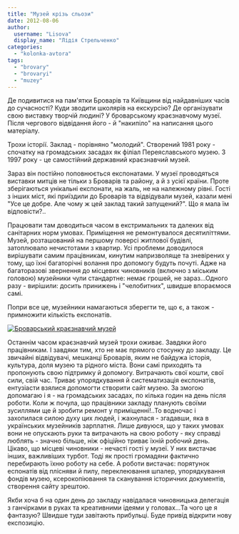```yaml
---
title: "Музей крізь сльози"
date: 2012-08-06
author: 
  username: "Lisova"
  display_name: "Лідія Стрельченко"
categories: 
  - "kolonka-avtora"
tags: 
  - "brovary"
  - "brovaryi"
  - "muzey"
---
```


Де подивитися на пам'ятки Броварів та Київщини від найдавніших часів до сучасності? Куди зводити школярів на екскурсію? Де організувати свою виставку творчій людині? У броварському краєзнавчому музеї. Після чергового відвідання його - й "накипіло" на написання цього матеріалу.

Трохи історії. Заклад - порівняно "молодий". Створений 1981 року - спочатку на громадських засадах як філіал Переяславського музею. З 1997 року - це самостійний державний краєзнавчий музей.

Зараз він постійно поповнюється експонатами. У музеї проводяться виставки митців не тільки з Броварів та району, а й з усієї країни. Проте зберігаються унікальні експонати, на жаль, не на належному рівні. Гості з інших міст, які приїздили до Броварів та відвідували музей, казали мені "Усе це добре. Але чому ж цей заклад такий запущений?". Що я мала їм відповісти?..

Працювати там доводиться часом в екстримальних та далеких від санітарних норм умовах. Приміщення не ремонтувалося десятиліттями. Музей, розташований на першому поверсі житлової будівлі, затоплювало нечистотами з квартир. Усі проблеми доводилося вирішувати самим працівникам, кинутим напризволяще та зневірених у тому, що їхні багаторічні волання про допомогу будуть почуті. Адже на багаторазові звернення до місцевих чиновників (включно з міським головою) музейники чули стандартне: немає грошей, не зараз...Одного разу - вирішили: досить принижень і "челобитних", швидше впораємося самі.

Попри все це, музейники намагаються зберегти те, що є, а також - примножити кількість експонатів.

[![](https://mpz.brovary.org/wp-content/uploads/2012/08/1280PX11.jpg "Броварський краєзнавчий музей")](https://mpz.brovary.org/wp-content/uploads/2012/08/1280PX11.jpg)

Останнім часом краєзнавчий музей трохи оживає. Завдяки його працівникам. І завдяки тим, хто не має прямого стосунку до закладу. Це звичайні відвідувачі, мешканці Броварів, яким не байдужа історія, культура, доля музею та рідного міста. Вони самі приходять та пропонують свою підтримку й допомогу. Витрачають свої кошти, свої сили, свій час. Триває упорядкування й систематизація експонатів, ентузіасти взялися допомогти створити сайт музею. За змогою допомагаю і я - на громадських засадах, по кілька годин на день після роботи. Коли ж почула, що працівники закладу планують своїми зусиллями ще й зробити ремонт у приміщенні!..То водночас і захопилася силою духу цих людей, і жахнулася - згадавши, яка в українських музейників зарплатня. Лише дивуюся, що у таких умовах вони не опускають руки та витрачають на свою роботу - яку справді люблять - значно більше, ніж офіційно триває їхній робочий день. Цікаво, що місцеві чиновники - нечасті гості у музеї. У них вистачає інших, важливіших турбот. Тоді як прості громадяни фактично перебирають їхню роботу на себе. А роботи вистачає: порятунок еспонатів від плісняви й пилу, переклеювання шпалер, упорядкування фондів музею, ксерокопіювання та сканування історичних документів, створення сайту зрештою.

Якби хоча б на один день до закладу навідалася чиновницька делегація з ганчірками в руках та креативними ідеями у головах...Та чого це я фантазую? Швидше туди завітають прибульці. Буде привід відкрити нову експозицію.
